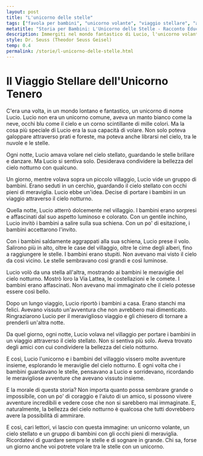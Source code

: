 ```yaml
---
layout: post
title: "L'unicorno delle stelle"
tags: ["favola per bambini", "unicorno volante", "viaggio stellare", "amici e avventure"]
metatitle: "Storia per Bambini: L'Unicorno delle Stelle - Racconto Educativo e Divertente"
description: Immergiti nel mondo fantastico di Lucio, l'unicorno volante, e unisciti a lui e ai bambini del villaggio in un viaggio stellare. Scopri le meraviglie del cielo notturno e vivi avventure incredibili. Sognare in grande è possibile con l'aiuto di un amico!
style: Dr. Seuss (Theodor Seuss Geisel)
temp: 0.4
permalink: /storie/l-unicorno-delle-stelle.html
---
```

# Il Viaggio Stellare dell'Unicorno Tenero

C'era una volta, in un mondo lontano e fantastico, un unicorno di nome Lucio. Lucio non era un unicorno comune, aveva un manto bianco come la neve, occhi blu come il cielo e un corno scintillante di mille colori. Ma la cosa più speciale di Lucio era la sua capacità di volare. Non solo poteva galoppare attraverso prati e foreste, ma poteva anche librarsi nel cielo, tra le nuvole e le stelle.

Ogni notte, Lucio amava volare nel cielo stellato, guardando le stelle brillare e danzare. Ma Lucio si sentiva solo. Desiderava condividere la bellezza del cielo notturno con qualcuno.

Un giorno, mentre volava sopra un piccolo villaggio, Lucio vide un gruppo di bambini. Erano seduti in un cerchio, guardando il cielo stellato con occhi pieni di meraviglia. Lucio ebbe un'idea. Decise di portare i bambini in un viaggio attraverso il cielo notturno.

Quella notte, Lucio atterrò dolcemente nel villaggio. I bambini erano sorpresi e affascinati dal suo aspetto luminoso e colorato. Con un gentile inchino, Lucio invitò i bambini a salire sulla sua schiena. Con un po' di esitazione, i bambini accettarono l'invito.

Con i bambini saldamente aggrappati alla sua schiena, Lucio prese il volo. Salirono più in alto, oltre le case del villaggio, oltre le cime degli alberi, fino a raggiungere le stelle. I bambini erano stupiti. Non avevano mai visto il cielo da così vicino. Le stelle sembravano così grandi e così luminose.

Lucio volò da una stella all'altra, mostrando ai bambini le meraviglie del cielo notturno. Mostrò loro la Via Lattea, le costellazioni e le comete. I bambini erano affascinati. Non avevano mai immaginato che il cielo potesse essere così bello.

Dopo un lungo viaggio, Lucio riportò i bambini a casa. Erano stanchi ma felici. Avevano vissuto un'avventura che non avrebbero mai dimenticato. Ringraziarono Lucio per il meraviglioso viaggio e gli chiesero di tornare a prenderli un'altra notte.

Da quel giorno, ogni notte, Lucio volava nel villaggio per portare i bambini in un viaggio attraverso il cielo stellato. Non si sentiva più solo. Aveva trovato degli amici con cui condividere la bellezza del cielo notturno.

E così, Lucio l'unicorno e i bambini del villaggio vissero molte avventure insieme, esplorando le meraviglie del cielo notturno. E ogni volta che i bambini guardavano le stelle, pensavano a Lucio e sorridevano, ricordando le meravigliose avventure che avevano vissuto insieme.

E la morale di questa storia? Non importa quanto possa sembrare grande o impossibile, con un po' di coraggio e l'aiuto di un amico, si possono vivere avventure incredibili e vedere cose che non si sarebbero mai immaginate. E, naturalmente, la bellezza del cielo notturno è qualcosa che tutti dovrebbero avere la possibilità di ammirare.

E così, cari lettori, vi lascio con questa immagine: un unicorno volante, un cielo stellato e un gruppo di bambini con gli occhi pieni di meraviglia. Ricordatevi di guardare sempre le stelle e di sognare in grande. Chi sa, forse un giorno anche voi potrete volare tra le stelle con un unicorno.

        